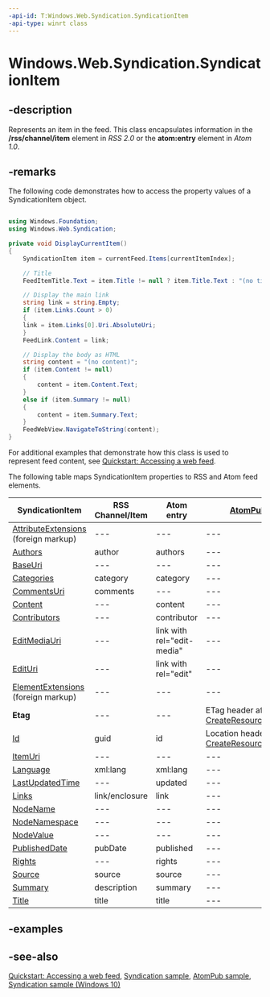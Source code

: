 ```yaml
---
-api-id: T:Windows.Web.Syndication.SyndicationItem
-api-type: winrt class
---
```


<!-- Class syntax.
public class SyndicationItem : Windows.Web.Syndication.ISyndicationItem, Windows.Web.Syndication.ISyndicationNode
-->

# Windows.Web.Syndication.SyndicationItem

## -description

Represents an item in the feed. This class encapsulates information in the **/rss/channel/item** element in *RSS 2.0* or the **atom:entry** element in *Atom 1.0*.

## -remarks

The following code demonstrates how to access the property values of a SyndicationItem object.

```csharp

using Windows.Foundation;
using Windows.Web.Syndication;

private void DisplayCurrentItem()
{
    SyndicationItem item = currentFeed.Items[currentItemIndex];

    // Title
    FeedItemTitle.Text = item.Title != null ? item.Title.Text : "(no title)";

    // Display the main link
    string link = string.Empty;
    if (item.Links.Count > 0)
    {
    link = item.Links[0].Uri.AbsoluteUri;
    }
    FeedLink.Content = link;

    // Display the body as HTML
    string content = "(no content)";
    if (item.Content != null)
    {
        content = item.Content.Text;
    }
    else if (item.Summary != null)
    {
        content = item.Summary.Text;
    }
    FeedWebView.NavigateToString(content);
}
```

For additional examples that demonstrate how this class is used to represent feed content, see [Quickstart: Accessing a web feed](/previous-versions/windows/apps/hh700374(v=win.10)).

The following table maps SyndicationItem properties to RSS and Atom feed elements.

| SyndicationItem | RSS Channel/Item | Atom entry | [AtomPub](../windows.web.atompub/windows_web_atompub.md) |
|---|---|---|---|
| [AttributeExtensions](syndicationitem_attributeextensions.md) (foreign markup) |---|---|---|
| [Authors](syndicationitem_authors.md) | author | authors |---|
| [BaseUri](syndicationitem_baseuri.md) |---|---|---|
| [Categories](syndicationitem_categories.md) | category | category |---|
| [CommentsUri](syndicationitem_commentsuri.md) | comments |---|---|
| [Content](syndicationitem_content.md) |---| content |---|
| [Contributors](syndicationitem_contributors.md) |---| contributor |---|
| [EditMediaUri](syndicationitem_editmediauri.md) |---| link with rel="edit-media" |---|
| [EditUri](syndicationitem_edituri.md) |---| link with rel="edit" |---|
| [ElementExtensions](syndicationitem_elementextensions.md) (foreign markup) |---|---|---|
| **Etag** |---|---| ETag header after [CreateResourceAsync](../windows.web.atompub/atompubclient_createresourceasync_823380555.md) |
| [Id](syndicationitem_id.md) | guid | id | Location header after [CreateResourceAsync](../windows.web.atompub/atompubclient_createresourceasync_823380555.md) |
| [ItemUri](syndicationitem_itemuri.md) |---|---|---|
| [Language](syndicationitem_language.md) | xml:lang | xml:lang |---|
| [LastUpdatedTime](syndicationitem_lastupdatedtime.md) |---| updated |---|
| [Links](syndicationitem_links.md) | link/enclosure | link |---|
| [NodeName](syndicationitem_nodename.md) |---|---|---|
| [NodeNamespace](syndicationitem_nodenamespace.md) |---|---|---|
| [NodeValue](syndicationitem_nodevalue.md) |---|---|---|
| [PublishedDate](syndicationitem_publisheddate.md) | pubDate | published |---|
| [Rights](syndicationitem_rights.md) |---| rights |---|
| [Source](syndicationitem_source.md) | source | source |---|
| [Summary](syndicationitem_summary.md) | description | summary |---|
| [Title](syndicationitem_title.md) | title | title |---|

## -examples

## -see-also

[Quickstart: Accessing a web feed](/previous-versions/windows/apps/hh700374(v=win.10)), [Syndication sample](https://github.com/microsoftarchive/msdn-code-gallery-microsoft/tree/master/Official%20Windows%20Platform%20Sample/Windows%208.1%20Store%20app%20samples/%5BC%23%5D-Windows%208.1%20Store%20app%20samples/Syndication%20sample/C%23), [AtomPub sample](/samples/browse/), [Syndication sample (Windows 10)](https://github.com/Microsoft/Windows-universal-samples/tree/master/Samples/Syndication)